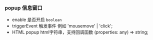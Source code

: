 ### popup 信息窗口

- enable 是否开启 `boolean`
- triggerEvent 触发事件 例如 'mousemove' | 'click';
- HTML popup html字符串，支持回调函数 (properties: any) => string;
